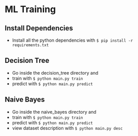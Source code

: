 # ML Training

## Install Dependencies
- Install all the python dependencies with `$ pip install -r requirements.txt`

## Decision Tree
- Go inside the decision_tree directory and
- train with `$ python main.py train`
- predict with `$ python main.py predict`

## Naive Bayes
- Go inside the naive_bayes directory and
- train with `$ python main.py train`
- predict with `$ python main.py predict`
- view dataset description with `$ python main.py desc`